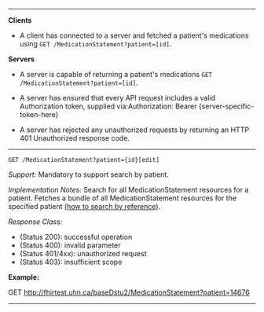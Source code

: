 

-------------------------

**Clients**

-  A client has connected to a server and fetched a patient's medications using `GET /MedicationStatement?patient=[id]`.


**Servers**

- A server is capable of returning a patient's medications `GET /MedicationStatement?patient=[id]`.


- A server has ensured that every API request includes a valid Authorization token, supplied via:Authorization: Bearer {server-specific-token-here}
- A server has rejected any unauthorized requests by returning an HTTP 401 Unauthorized response code.

-----------

`GET /MedicationStatement?patient={id}[edit]`

*Support:* Mandatory to support search by patient.

*Implementation Notes:*  Search for all MedicationStatement resources for a patient. Fetches a bundle of all MedicationStatement resources for the specified patient  [(how to search by reference)].



*Response Class:*

-   (Status 200): successful operation
-   (Status 400): invalid parameter
-   (Status 401/4xx): unauthorized request
-   (Status 403): insufficient scope

**Example:**

GET http://fhirtest.uhn.ca/baseDstu2/MedicationStatement?patient=14676

-----------

  [(how to search by reference)]: http://hl7.org/fhir/DSTU2/search.html#reference
  [(how to search by token)]: http://hl7.org/fhir/DSTU2/search.html#token
  [Composite Search Parameters]: http://hl7.org/fhir/search.html#combining
  [(how to search by date)]: http://hl7.org/fhir/DSTU2/search.html#date
